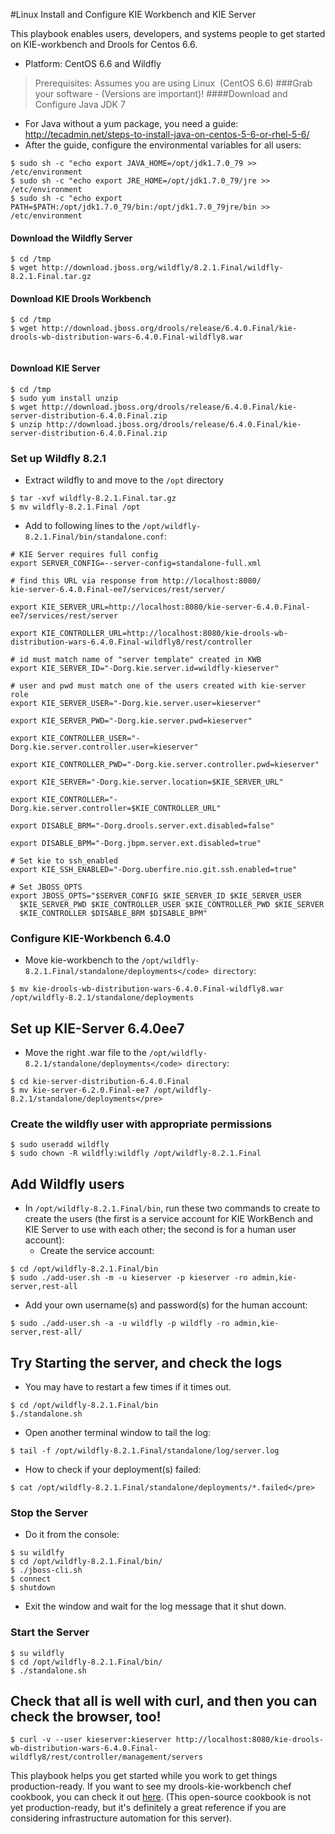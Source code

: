 #Linux Install and Configure KIE Workbench and KIE Server

This playbook enables users, developers, and systems people to get started on KIE-workbench and Drools for Centos 6.6.

* Platform: CentOS 6.6 and Wildfly

> Prerequisites: Assumes you are using Linux  (CentOS 6.6)
###Grab your software - (Versions are important)! 
####Download and Configure Java JDK 7

* For Java without a yum package, you need a guide: http://tecadmin.net/steps-to-install-java-on-centos-5-6-or-rhel-5-6/
* After the guide, configure the environmental variables for all users:
 
```
$ sudo sh -c "echo export JAVA_HOME=/opt/jdk1.7.0_79 >> /etc/environment
$ sudo sh -c "echo export JRE_HOME=/opt/jdk1.7.0_79/jre >> /etc/environment
$ sudo sh -c "echo export PATH=$PATH:/opt/jdk1.7.0_79/bin:/opt/jdk1.7.0_79jre/bin >> /etc/environment
```
#### Download the Wildfly Server
```
$ cd /tmp
$ wget http://download.jboss.org/wildfly/8.2.1.Final/wildfly-8.2.1.Final.tar.gz
```  
#### Download KIE Drools Workbench
```
$ cd /tmp
$ wget http://download.jboss.org/drools/release/6.4.0.Final/kie-drools-wb-distribution-wars-6.4.0.Final-wildfly8.war
   
```

#### Download KIE Server
```
$ cd /tmp
$ sudo yum install unzip
$ wget http://download.jboss.org/drools/release/6.4.0.Final/kie-server-distribution-6.4.0.Final.zip
$ unzip http://download.jboss.org/drools/release/6.4.0.Final/kie-server-distribution-6.4.0.Final.zip
```  

 ### Set up Wildfly 8.2.1
 
* Extract wildfly to and move to the `/opt` directory
```
$ tar -xvf wildfly-8.2.1.Final.tar.gz
$ mv wildfly-8.2.1.Final /opt
```
* Add to following lines to the `/opt/wildfly-8.2.1.Final/bin/standalone.conf`:

```
# KIE Server requires full config
export SERVER_CONFIG=--server-config=standalone-full.xml

# find this URL via response from http://localhost:8080/
kie-server-6.4.0.Final-ee7/services/rest/server/
 
export KIE_SERVER_URL=http://localhost:8080/kie-server-6.4.0.Final-ee7/services/rest/server

export KIE_CONTROLLER_URL=http://localhost:8080/kie-drools-wb-distribution-wars-6.4.0.Final-wildfly8/rest/controller

# id must match name of "server template" created in KWB
export KIE_SERVER_ID="-Dorg.kie.server.id=wildfly-kieserver"

# user and pwd must match one of the users created with kie-server role
export KIE_SERVER_USER="-Dorg.kie.server.user=kieserver"
 
export KIE_SERVER_PWD="-Dorg.kie.server.pwd=kieserver"

export KIE_CONTROLLER_USER="-Dorg.kie.server.controller.user=kieserver"

export KIE_CONTROLLER_PWD="-Dorg.kie.server.controller.pwd=kieserver"

export KIE_SERVER="-Dorg.kie.server.location=$KIE_SERVER_URL"

export KIE_CONTROLLER="-Dorg.kie.server.controller=$KIE_CONTROLLER_URL"

export DISABLE_BRM="-Dorg.drools.server.ext.disabled=false"

export DISABLE_BPM="-Dorg.jbpm.server.ext.disabled=true"

# Set kie to ssh_enabled
export KIE_SSH_ENABLED="-Dorg.uberfire.nio.git.ssh.enabled=true"

# Set JBOSS_OPTS 
export JBOSS_OPTS="$SERVER_CONFIG $KIE_SERVER_ID $KIE_SERVER_USER 
  $KIE_SERVER_PWD $KIE_CONTROLLER_USER $KIE_CONTROLLER_PWD $KIE_SERVER 
  $KIE_CONTROLLER $DISABLE_BRM $DISABLE_BPM"

```
### Configure KIE-Workbench 6.4.0

* Move kie-workbench to the `/opt/wildfly-8.2.1.Final/standalone/deployments</code> directory`:
```
$ mv kie-drools-wb-distribution-wars-6.4.0.Final-wildfly8.war /opt/wildfly-8.2.1/standalone/deployments
```
## Set up KIE-Server 6.4.0ee7

* Move the right .war file to the `/opt/wildfly-8.2.1/standalone/deployments</code> directory`:
```
$ cd kie-server-distribution-6.4.0.Final
$ mv kie-server-6.2.0.Final-ee7 /opt/wildfly-8.2.1/standalone/deployments</pre>
```
### Create the wildfly user with appropriate permissions</h2>
```
$ sudo useradd wildfly
$ sudo chown -R wildfly:wildfly /opt/wildfly-8.2.1.Final
```

## Add Wildfly users

* In `/opt/wildfly-8.2.1.Final/bin`, run these two commands to create to create the users (the first is a service account for KIE WorkBench and KIE Server to use with each other; the second is for a human user account):
  * Create the service account:
```
$ cd /opt/wildfly-8.2.1.Final/bin
$ sudo ./add-user.sh -m -u kieserver -p kieserver -ro admin,kie-server,rest-all
```
 * Add your own username(s) and password(s) for the human account:
```
$ sudo ./add-user.sh -a -u wildfly -p wildfly -ro admin,kie-server,rest-all/
```
## Try Starting the server, and check the logs

 * You may have to restart a few times if it times out.
``` 
$ cd /opt/wildfly-8.2.1.Final/bin
$./standalone.sh
```
* Open another terminal window to tail the log:
```
$ tail -f /opt/wildfly-8.2.1.Final/standalone/log/server.log
```
* How to check if your deployment(s) failed:
```
$ cat /opt/wildfly-8.2.1.Final/standalone/deployments/*.failed</pre>
```

### Stop the Server
* Do it from the console:
```
$ su wildlfy
$ cd /opt/wildfly-8.2.1.Final/bin/
$ ./jboss-cli.sh
$ connect
$ shutdown
```
* Exit the window and wait for the log message that it shut down.

### Start the Server
```
$ su wildfly
$ cd /opt/wildfly-8.2.1.Final/bin/
$ ./standalone.sh
```
## Check that all is well with curl, and then you can check the browser, too!
```
$ curl -v --user kieserver:kieserver http://localhost:8080/kie-drools-wb-distribution-wars-6.4.0.Final-wildfly8/rest/controller/management/servers
```  
This playbook helps you get started while you work to get things production-ready. If you want to see my drools-kie-workbench chef cookbook, you can check it out <a href="https://github.com/estelora/drools-kie-workbench">here</a>. (This open-source cookbook is not yet production-ready, but it's definitely a great reference if you are considering infrastructure automation for this server).
